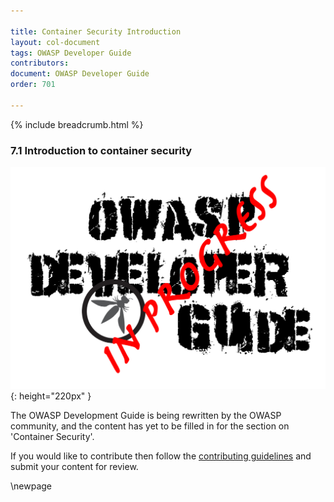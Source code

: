 ```yaml
---

title: Container Security Introduction
layout: col-document
tags: OWASP Developer Guide
contributors:
document: OWASP Developer Guide
order: 701

---
```


{% include breadcrumb.html %}

### 7.1 Introduction to container security

![Developer Guide](../assets/images/dg_wip.png "OWASP Developer Guide"){: height="220px" }

The OWASP Development Guide is being rewritten by the OWASP community,
and the content has yet to be filled in for the section on 'Container Security'.

If you would like to contribute then follow the [contributing guidelines][contribute]
and submit your content for review.

[contribute]: https://github.com/OWASP/www-project-developer-guide/blob/main/contributing.md

\newpage

